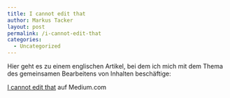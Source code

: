 ```yaml
---
title: I cannot edit that
author: Markus Tacker
layout: post
permalink: /i-cannot-edit-that
categories:
  - Uncategorized
---
```

Hier geht es zu einem englischen Artikel, bei dem ich mich mit dem Thema des gemeinsamen Bearbeitens von Inhalten beschäftige:

[I cannot edit that][1] auf Medium.com

 [1]: https://medium.com/p/bff6f6233f1c